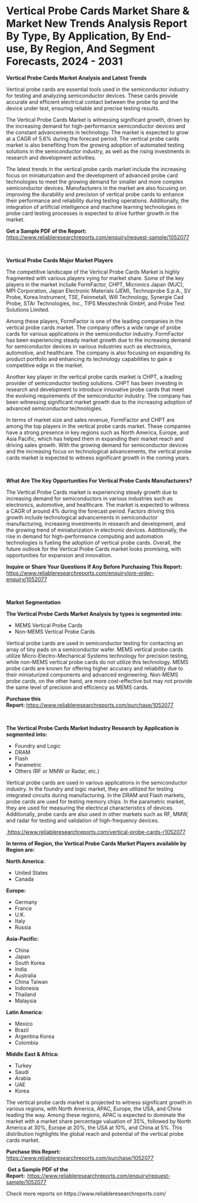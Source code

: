 <p><h1>Vertical Probe Cards Market Share & Market New Trends Analysis Report By Type, By Application, By End-use, By Region, And Segment Forecasts, 2024 - 2031</h1></p><p><strong>Vertical Probe Cards Market Analysis and Latest Trends</strong></p>
<p><p>Vertical probe cards are essential tools used in the semiconductor industry for testing and analyzing semiconductor devices. These cards provide accurate and efficient electrical contact between the probe tip and the device under test, ensuring reliable and precise testing results.</p><p>The Vertical Probe Cards Market is witnessing significant growth, driven by the increasing demand for high-performance semiconductor devices and the constant advancements in technology. The market is expected to grow at a CAGR of 5.6% during the forecast period. The vertical probe cards market is also benefiting from the growing adoption of automated testing solutions in the semiconductor industry, as well as the rising investments in research and development activities.</p><p>The latest trends in the vertical probe cards market include the increasing focus on miniaturization and the development of advanced probe card technologies to meet the growing demand for smaller and more complex semiconductor devices. Manufacturers in the market are also focusing on improving the durability and precision of vertical probe cards to enhance their performance and reliability during testing operations. Additionally, the integration of artificial intelligence and machine learning technologies in probe card testing processes is expected to drive further growth in the market.</p></p>
<p><strong>Get a Sample PDF of the Report:&nbsp;</strong> <a href="https://www.reliableresearchreports.com/enquiry/request-sample/1052077">https://www.reliableresearchreports.com/enquiry/request-sample/1052077</a></p>
<p>&nbsp;</p>
<p><strong>Vertical Probe Cards Major Market Players</strong></p>
<p><p>The competitive landscape of the Vertical Probe Cards Market is highly fragmented with various players vying for market share. Some of the key players in the market include FormFactor, CHPT, Micronics Japan (MJC), MPI Corporation, Japan Electronic Materials (JEM), Technoprobe S.p.A., SV Probe, Korea Instrument, TSE, Feinmetall, Will Technology, Synergie Cad Probe, STAr Technologies, Inc., TIPS Messtechnik GmbH, and Probe Test Solutions Limited.</p><p>Among these players, FormFactor is one of the leading companies in the vertical probe cards market. The company offers a wide range of probe cards for various applications in the semiconductor industry. FormFactor has been experiencing steady market growth due to the increasing demand for semiconductor devices in various industries such as electronics, automotive, and healthcare. The company is also focusing on expanding its product portfolio and enhancing its technology capabilities to gain a competitive edge in the market.</p><p>Another key player in the vertical probe cards market is CHPT, a leading provider of semiconductor testing solutions. CHPT has been investing in research and development to introduce innovative probe cards that meet the evolving requirements of the semiconductor industry. The company has been witnessing significant market growth due to the increasing adoption of advanced semiconductor technologies.</p><p>In terms of market size and sales revenue, FormFactor and CHPT are among the top players in the vertical probe cards market. These companies have a strong presence in key regions such as North America, Europe, and Asia Pacific, which has helped them in expanding their market reach and driving sales growth. With the growing demand for semiconductor devices and the increasing focus on technological advancements, the vertical probe cards market is expected to witness significant growth in the coming years.</p></p>
<p>&nbsp;</p>
<p><strong>What Are The Key Opportunities For Vertical Probe Cards Manufacturers?</strong></p>
<p><p>The Vertical Probe Cards market is experiencing steady growth due to increasing demand for semiconductors in various industries such as electronics, automotive, and healthcare. The market is expected to witness a CAGR of around 4% during the forecast period. Factors driving this growth include technological advancements in semiconductor manufacturing, increasing investments in research and development, and the growing trend of miniaturization in electronic devices. Additionally, the rise in demand for high-performance computing and automation technologies is fueling the adoption of vertical probe cards. Overall, the future outlook for the Vertical Probe Cards market looks promising, with opportunities for expansion and innovation.</p></p>
<p><strong>Inquire or Share Your Questions If Any Before Purchasing This Report:</strong> <a href="https://www.reliableresearchreports.com/enquiry/pre-order-enquiry/1052077">https://www.reliableresearchreports.com/enquiry/pre-order-enquiry/1052077</a></p>
<p>&nbsp;</p>
<p><strong>Market Segmentation</strong></p>
<p><strong>The Vertical Probe Cards Market Analysis by types is segmented into:</strong></p>
<p><ul><li>MEMS Vertical Probe Cards</li><li>Non-MEMS Vertical Probe Cards</li></ul></p>
<p><p>Vertical probe cards are used in semiconductor testing for contacting an array of tiny pads on a semiconductor wafer. MEMS vertical probe cards utilize Micro-Electro-Mechanical Systems technology for precision testing, while non-MEMS vertical probe cards do not utilize this technology. MEMS probe cards are known for offering higher accuracy and reliability due to their miniaturized components and advanced engineering. Non-MEMS probe cards, on the other hand, are more cost-effective but may not provide the same level of precision and efficiency as MEMS cards.</p></p>
<p><strong>Purchase this Report:&nbsp;</strong><a href="https://www.reliableresearchreports.com/purchase/1052077">https://www.reliableresearchreports.com/purchase/1052077</a></p>
<p>&nbsp;</p>
<p><strong>The Vertical Probe Cards Market Industry Research by Application is segmented into:</strong></p>
<p><ul><li>Foundry and Logic</li><li>DRAM</li><li>Flash</li><li>Parametric</li><li>Others (RF or MMW or Radar, etc.)</li></ul></p>
<p><p>Vertical probe cards are used in various applications in the semiconductor industry. In the foundry and logic market, they are utilized for testing integrated circuits during manufacturing. In the DRAM and Flash markets, probe cards are used for testing memory chips. In the parametric market, they are used for measuring the electrical characteristics of devices. Additionally, probe cards are also used in other markets such as RF, MMW, and radar for testing and validation of high-frequency devices.</p></p>
<p><a href="https://www.reliableresearchreports.com/vertical-probe-cards-r1052077">&nbsp;https://www.reliableresearchreports.com/vertical-probe-cards-r1052077</a></p>
<p><strong>In terms of Region, the Vertical Probe Cards Market Players available by Region are:</strong></p>
<p>
    <p> <strong> North America: </strong>
        <ul>
            <li>United States</li>
            <li>Canada</li>
        </ul>
        </p> 
    <p> <strong> Europe: </strong>
        <ul>
            <li>Germany</li>
            <li>France</li>
            <li>U.K.</li>
            <li>Italy</li>
            <li>Russia</li>
        </ul>
        </p> 
    <p> <strong> Asia-Pacific: </strong>
        <ul>
            <li>China</li>
            <li>Japan</li>
            <li>South Korea</li>
            <li>India</li>
            <li>Australia</li>
            <li>China Taiwan</li>
            <li>Indonesia</li>
            <li>Thailand</li>
            <li>Malaysia</li>
        </ul>
        </p> 
    <p> <strong> Latin America: </strong>
        <ul>
            <li>Mexico</li>
            <li>Brazil</li>
            <li>Argentina Korea</li>
            <li>Colombia</li>
        </ul>
        </p> 
    <p> <strong> Middle East & Africa: </strong>
        <ul>
            <li>Turkey</li>
            <li>Saudi</li>
            <li>Arabia</li>
            <li>UAE</li>
            <li>Korea</li>
        </ul>
    </p>
    </p>
<p><p>The vertical probe cards market is projected to witness significant growth in various regions, with North America, APAC, Europe, the USA, and China leading the way. Among these regions, APAC is expected to dominate the market with a market share percentage valuation of 35%, followed by North America at 30%, Europe at 20%, the USA at 10%, and China at 5%. This distribution highlights the global reach and potential of the vertical probe cards market.</p></p>
<p><strong>Purchase this Report: </strong><a href="https://www.reliableresearchreports.com/purchase/1052077">https://www.reliableresearchreports.com/purchase/1052077</a></p>
<p>&nbsp;<strong>Get a Sample PDF of the Report:&nbsp;&nbsp;</strong><a href="https://www.reliableresearchreports.com/enquiry/request-sample/1052077">https://www.reliableresearchreports.com/enquiry/request-sample/1052077</a></p>
<p><strong></strong></p>
<p>Check more reports on https://www.reliableresearchreports.com/</p>